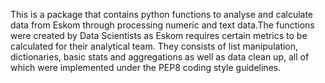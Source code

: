 This is a package that contains python functions to analyse and calculate data from Eskom through processing numeric and text data.The functions were created by Data Scientists as Eskom requires certain metrics to be calculated for their analytical team.
They consists of list manipulation, dictionaries, basic stats and aggregations  as well as data clean up, all of which were implemented under the PEP8 coding style guidelines.
